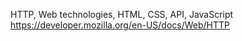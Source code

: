 HTTP, Web technologies, HTML, CSS, API, JavaScript
https://developer.mozilla.org/en-US/docs/Web/HTTP






























